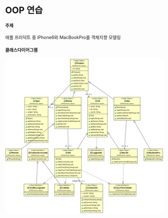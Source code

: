 OOP 연습
===

#### 주제

애플 프러덕트 중 iPhone6와 MacBookPro를 객체지향 모델링

#### 클래스다이어그램

![클래스다이어그램](https://raw.githubusercontent.com/yoistudy/java_review/master/src/OOPExercise/Jaeyun/ClassDiagram.png)
